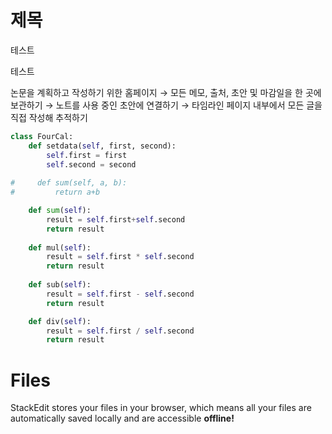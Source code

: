 # 제목
테스트

테스트


논문을 계획하고 작성하기 위한 홈페이지
→ 모든 메모, 출처, 초안 및 마감일을 한 곳에 보관하기
→ 노트를 사용 중인 초안에 연결하기
→ 타임라인 페이지 내부에서 모든 글을 직접 작성해 추적하기

```python
class FourCal:
    def setdata(self, first, second):
        self.first = first
        self.second = second
    
#     def sum(self, a, b):
#         return a+b

    def sum(self):
        result = self.first+self.second
        return result
    
    def mul(self):
        result = self.first * self.second
        return result
    
    def sub(self):
        result = self.first - self.second
        return result

    def div(self):
        result = self.first / self.second
        return result
```



# Files

StackEdit stores your files in your browser, which means all your files are automatically saved locally and are accessible **offline!**
